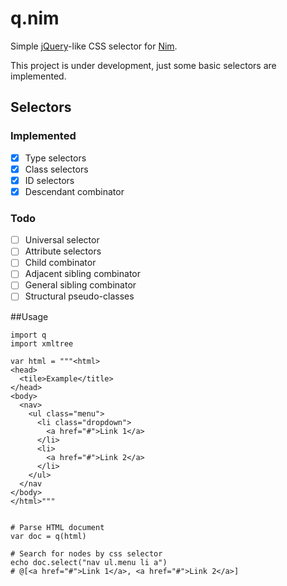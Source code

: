 # q.nim
Simple [jQuery](http://jquery.com)-like CSS selector for [Nim](http://nim-lang.org).

This project is under development, just some basic selectors are implemented.

## Selectors

### Implemented
- [x] Type selectors
- [x] Class selectors
- [x] ID selectors
- [x] Descendant combinator

### Todo

- [ ] Universal selector
- [ ] Attribute selectors
- [ ] Child combinator
- [ ] Adjacent sibling combinator
- [ ] General sibling combinator
- [ ] Structural pseudo-classes

##Usage

````
import q
import xmltree

var html = """<html>
<head>
  <tile>Example</title>
</head>
<body>
  <nav>
    <ul class="menu">
      <li class="dropdown">
        <a href="#">Link 1</a>
      </li>
      <li>
        <a href="#">Link 2</a>
      </li>
    </ul>
  </nav
</body>
</html>"""


# Parse HTML document
var doc = q(html)

# Search for nodes by css selector
echo doc.select("nav ul.menu li a")
# @[<a href="#">Link 1</a>, <a href="#">Link 2</a>]
````
